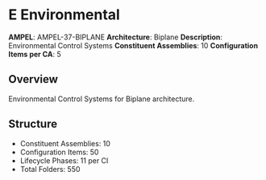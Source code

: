 # E Environmental

**AMPEL**: AMPEL-37-BIPLANE
**Architecture**: Biplane
**Description**: Environmental Control Systems
**Constituent Assemblies**: 10
**Configuration Items per CA**: 5

## Overview
Environmental Control Systems for Biplane architecture.

## Structure
- Constituent Assemblies: 10
- Configuration Items: 50
- Lifecycle Phases: 11 per CI
- Total Folders: 550
